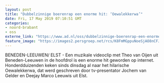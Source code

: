 ```yaml
---
layout: post
title: "Dubbelzinnige boerenrap een enorme hit: ‘Oewalekkerwa’"
date: Fri, 17 May 2019 07:10:51 GMT
categories: 
- noord-brabant 
- oss 
externe_link: "https://www.ad.nl/oss/dubbelzinnige-boerenrap-een-enorme-hit-oewalekkerwa~a0ef99bd/"
feature_image: "https://images2.persgroep.net/rcs/K8FmMGppuNoeSjAO8nCFJhahvOc/diocontent/148439419/_fitwidth/400/?appId=21791a8992982cd8da851550a453bd7f&quality=0.7"
---
```


BENEDEN-LEEUWEN/ ELST - Een muzikale videoclip met Theo van Oijen uit Beneden-Leeuwen in de hoofdrol is een enorme hit geworden op internet. Honderdduizenden keken sinds dinsdag al naar het hilarische Oewalekkerwa, dat werd geschreven door tv-presentator Jochem van Gelder en  Deejay Marco Leeuwis uit Elst.
